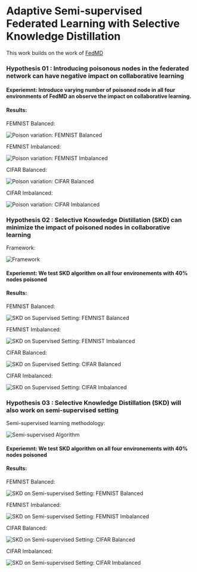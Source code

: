 # Adaptive Semi-supervised Federated Learning with Selective Knowledge Distillation

This work builds on the work of [FedMD](https://arxiv.org/abs/1910.03581)

### Hypothesis 01 : Introducing poisonous nodes in the federated network can have negative impact on collaborative learning

#### Experiemnt: Introduce varying number of poisoned node in all four environments of FedMD an observe the impact on collaborative learning.

#### Results:

FEMNIST Balanced:

![Poison variation: FEMNIST Balanced](thesis-fig/poison-var/femnist-balanced.png)

FEMNIST Imbalanced:

![Poison variation: FEMNIST Imbalanced](thesis-fig/poison-var/femnist-imbalanced.png)

CIFAR Balanced:

![Poison variation: CIFAR Balanced](thesis-fig/poison-var/cifar-balanced.png)

CIFAR Imbalanced:

![Poison variation: CIFAR Imbalanced](thesis-fig/poison-var/cifar-imbalanced.png)


### Hypothesis 02 : Selective Knowledge Distillation (SKD) can minimize the impact of poisoned nodes in collaborative learning

Framework:

![Framework](thesis-fig/structure.png)


#### Experiemnt: We test SKD algorithm on all four environements with 40% nodes poisoned

#### Results:

FEMNIST Balanced:

![SKD on Supervised Setting: FEMNIST Balanced](thesis-fig/skd/femnist-balanced.png)

FEMNIST Imbalanced:

![SKD on Supervised Setting: FEMNIST Imbalanced](thesis-fig/skd/femnist-imbalanced.png)

CIFAR Balanced:

![SKD on Supervised Setting: CIFAR Balanced](thesis-fig/skd/cifar-balanced.png)

CIFAR Imbalanced:

![SKD on Supervised Setting: CIFAR Imbalanced](thesis-fig/skd/cifar-imbalanced.png)

### Hypothesis 03 : Selective Knowledge Distillation (SKD) will also work on semi-supervised setting

Semi-supervised learning methodology:

![Semi-supervised Algorithm](thesis-fig/semi-flow.png)


#### Experiemnt: We test SKD algorithm on all four environements with 40% nodes poisoned

#### Results:

FEMNIST Balanced:

![SKD on Semi-supervised Setting: FEMNIST Balanced](thesis-fig/ssfd/femnist-balanced.png)

FEMNIST Imbalanced:

![SKD on Semi-supervised Setting: FEMNIST Imbalanced](thesis-fig/ssfd/femnist-imbalanced.png)

CIFAR Balanced:

![SKD on Semi-supervised Setting: CIFAR Balanced](thesis-fig/ssfd/cifar-balanced.png)

CIFAR Imbalanced:

![SKD on Semi-supervised Setting: CIFAR Imbalanced](thesis-fig/ssfd/cifar-imbalanced.png)
